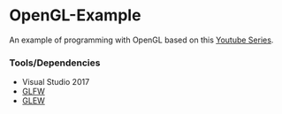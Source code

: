 # OpenGL-Example
An example of programming with OpenGL based on this [Youtube Series](https://www.youtube.com/watch?v=W3gAzLwfIP0&amp;list=PLlrATfBNZ98foTJPJ_Ev03o2oq3-GGOS2&amp;t=113s&amp;index=2).

### Tools/Dependencies
* Visual Studio 2017
* [GLFW](http://www.glfw.org/index.html)
* [GLEW](http://glew.sourceforge.net/)

